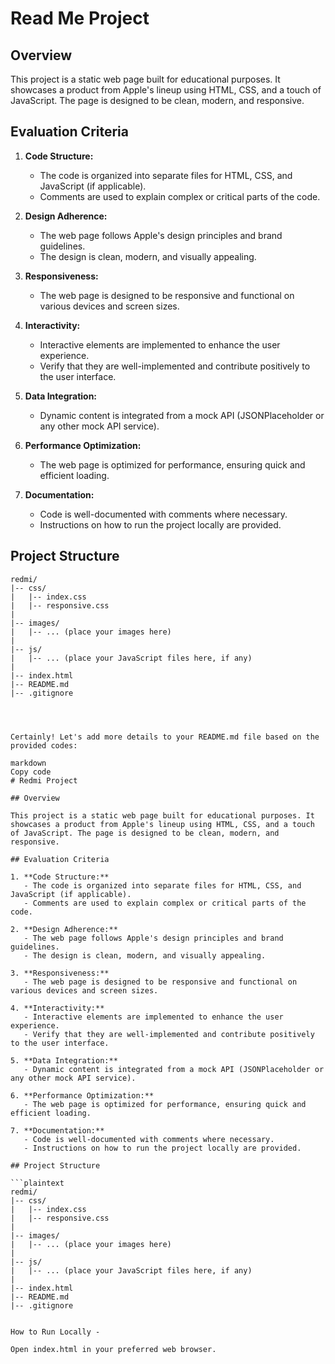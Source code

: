 # Read Me Project

## Overview

This project is a static web page built for educational purposes. It showcases a product from Apple's lineup using HTML, CSS, and a touch of JavaScript. The page is designed to be clean, modern, and responsive.

## Evaluation Criteria

1. **Code Structure:**
   - The code is organized into separate files for HTML, CSS, and JavaScript (if applicable).
   - Comments are used to explain complex or critical parts of the code.

2. **Design Adherence:**
   - The web page follows Apple's design principles and brand guidelines.
   - The design is clean, modern, and visually appealing.

3. **Responsiveness:**
   - The web page is designed to be responsive and functional on various devices and screen sizes.

4. **Interactivity:**
   - Interactive elements are implemented to enhance the user experience.
   - Verify that they are well-implemented and contribute positively to the user interface.

5. **Data Integration:**
   - Dynamic content is integrated from a mock API (JSONPlaceholder or any other mock API service).

6. **Performance Optimization:**
   - The web page is optimized for performance, ensuring quick and efficient loading.

7. **Documentation:**
   - Code is well-documented with comments where necessary.
   - Instructions on how to run the project locally are provided.

## Project Structure

```plaintext
redmi/
|-- css/
|   |-- index.css
|   |-- responsive.css
|
|-- images/
|   |-- ... (place your images here)
|
|-- js/
|   |-- ... (place your JavaScript files here, if any)
|
|-- index.html
|-- README.md
|-- .gitignore




Certainly! Let's add more details to your README.md file based on the provided codes:

markdown
Copy code
# Redmi Project

## Overview

This project is a static web page built for educational purposes. It showcases a product from Apple's lineup using HTML, CSS, and a touch of JavaScript. The page is designed to be clean, modern, and responsive.

## Evaluation Criteria

1. **Code Structure:**
   - The code is organized into separate files for HTML, CSS, and JavaScript (if applicable).
   - Comments are used to explain complex or critical parts of the code.

2. **Design Adherence:**
   - The web page follows Apple's design principles and brand guidelines.
   - The design is clean, modern, and visually appealing.

3. **Responsiveness:**
   - The web page is designed to be responsive and functional on various devices and screen sizes.

4. **Interactivity:**
   - Interactive elements are implemented to enhance the user experience.
   - Verify that they are well-implemented and contribute positively to the user interface.

5. **Data Integration:**
   - Dynamic content is integrated from a mock API (JSONPlaceholder or any other mock API service).

6. **Performance Optimization:**
   - The web page is optimized for performance, ensuring quick and efficient loading.

7. **Documentation:**
   - Code is well-documented with comments where necessary.
   - Instructions on how to run the project locally are provided.

## Project Structure

```plaintext
redmi/
|-- css/
|   |-- index.css
|   |-- responsive.css
|
|-- images/
|   |-- ... (place your images here)
|
|-- js/
|   |-- ... (place your JavaScript files here, if any)
|
|-- index.html
|-- README.md
|-- .gitignore


How to Run Locally -

Open index.html in your preferred web browser.
